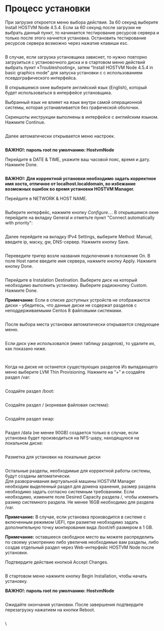 # Процесс установки

При загрузке откроется меню выбора действия. За 60 секунд выберите Install HOSTVM Node 4.5.4. Если за 60 секунд после загрузки не выбрать данный пункт, то начинается тестирование ресурсов сервера и только после этого начнется установка. Остановить тестирование ресурсов сервера возможно через нажатие клавиши esc.

<figure><img src="https://lh6.googleusercontent.com/LT2vMvJEIviVuAhGyPxkHGA3O4nI4Izy62cZ_Eq5ArSzge9EoKXBPpzKuk-lJU1zsXbPm0kYD4Ji94ruNV97cRStQmRcFOFG2JECqUsX7KBfW7P13lWQ7_jZ0R0DJLZZR25M5TVN9p_empdSRVIEMBQ" alt=""><figcaption></figcaption></figure>

В случае, если загрузка установщика зависнет, то нужно повторно загрузиться с установочного диска и в стартовом меню действий выбрать пункт «Troubleshooting», затем “Install HOSTVM Node 4.5.4 in basic graphics mode” для запуска установки с с использованием псевдографического интерфейса.

В открывшемся окне выберите английский язык (English), который будет использоваться в интерфейсе установщика.

Выбранный язык не влияет на язык внутри самой операционной системы, которая устанавливается без графической оболочки.

Скриншоты инструкции выполнены в интерфейсе с английским языком. Нажмите Continue.

<figure><img src="https://lh6.googleusercontent.com/Myn7T36gmdK3ZFuDXdblaEtnaa_itG0cTm9-RAk2VIFeQ7IElF2Lwv4ed4t6guygC_u3KIBfOePSp4WeU_zj6cfzIQGoQTZ1tqwIEEwazm-4trSL5guJVI2AjmKlxrT4fAujjP1ALvDKkf9zs8Gssk8" alt=""><figcaption></figcaption></figure>

Далее автоматически открывается меню настроек.

<figure><img src="https://lh6.googleusercontent.com/OINyTav9jNgP904JKtynOqqbKGbPqgYXo_HGjqLCbFeR6oxX5UsmZpD_45LQJn4-pKCjFhwGRcrR415HQPPuRPrDTlEROBYh2sp8qW7Hqv1iKkO6i4ykvibGTSY9i_bGjFSrdsks-gbrnsWQoatBWxs" alt=""><figcaption></figcaption></figure>

**ВАЖНО!: пароль root по умолчанию: HostvmNode**

Перейдите в DATE & TIME, укажите ваш часовой пояс, время и дату. Нажмите Done.

<figure><img src="https://lh6.googleusercontent.com/wmcd-5dh3XFPxLpipBFKJqKMVxF-ESYbmEKeiA-mqV-B2ykOD6yOOHTD0lj0YYsz2Nuk04kjYA1zutmnIspCC_59BbGxYpuQgggiJVOP4Eb45YqTXOys_koQhqmKiFo3ByZP7Tx0m13SQUJ2xRUEdvs" alt=""><figcaption></figcaption></figure>

**ВАЖНО!: Для корректной установки необходимо задать корректное имя хоста, отличное от localhost.localdomain, во избежание возможных ошибок во время установки HOSTVM Manager.**

Перейдите в NETWORK & HOST NAME.

<figure><img src="https://lh4.googleusercontent.com/ddY1nzbq6_gb1OmyZIYESRflfmOipDGNRIU9OM2ZAaEn6FJKkoYUhkVtH4AvmVaLUGO5RDUPTqeSEaEymWAMi21aHL2wn6HYqFVn-zDyQXv1sGnTVgx2F-nCGI23eO8tK6_oog8Gj40VVD9d3ploZog" alt=""><figcaption></figcaption></figure>

Выберите интерфейс, нажмите кнопку _Configure..._. В открывшемся окне перейдите на вкладку  General и отметьте пункт "Connect automatically with priority":

<figure><img src="https://lh4.googleusercontent.com/HLbFZxbxOVez4tNzpEn3gNsR-IAxJt28SEt8_Qqg0fKBSIjeW3upusYlWhNM5ZAz8Xsa-1JWZz_tYQS7vPrN3b5JYiLKjkOP6Wkb2jxXdMY_TkEUobzGgbZYKzwFd9Dq7_DLf_8AtHDQZ0sa7HVUzac" alt=""><figcaption></figcaption></figure>

Далее перейдите на вкладку IPv4 Settings, выберите Method: Manual, введите ip, маску, gw, DNS-сервер. Нажмите кнопку Save.

<figure><img src="https://lh4.googleusercontent.com/zcTbOgq1YXt7IOghVYgOYp3LziIaZawb8nDam6kNxP9QwG2uYiKd2gpdEPRs8RcFf2I53UBngBGviDXMn1lmABIS32alSa3S9sEMb1bGc7UKjGia7Lwj7vz6WmNG9_DCQz4ps728R4bnEefQo-BbcR4" alt=""><figcaption></figcaption></figure>

Переведите тригер возле названия подключения в положение On. В поле Host name введите имя сервера, нажмите кнопку Apply. Нажмите кнопку Done.

<figure><img src="https://lh3.googleusercontent.com/ao5xZxso6Y9IfL23HDrFKmjTRBAUB6kW5BhwTPS_SThx1Ki8Q3r9-RtYWzQzxmaveH6vd4iJUopAjLeSsbll-J5wDK3HL9oRIkGpMuyAwgOqyR7AJ3YJEXu9-0t0jyx1JMlLoXcXFebx7XH2D9DeHlo" alt=""><figcaption></figcaption></figure>

Перейдите в Instalation Destination. Выберите диск на который необходимо выполнить установку. Выберите радиокнопку Custom. Нажмите Done.

**Примечание**: Если в списке доступных устройств не отображаются диски - убедитесь, что данные диски не содержат разделов с неподдерживаемыми Centos 8 файловыми системами.

<figure><img src="https://lh6.googleusercontent.com/LxXZkyxIkDLb2s5dPkgoc6MJ0AnCer7jBV7vs2_ckf9IYdm6WWSwmV3x4VmEAHZEq7k8oq6xxFPxK8UARSff4DEdljV9lauPG_R5kO-DHChvO572JbAOAVRwl_wrSiM_fZTEopl45qbyU_IiFwDWR_c" alt=""><figcaption></figcaption></figure>

После выбора места установки автоматически открывается следующее меню.

<figure><img src="https://lh3.googleusercontent.com/dzhiPwrAqKj2crn3Mn8l5DyJYNTxGOOT7jfxJ0rBXV8DZTUFlQ_VEOWwW3w9Wg0nvfhx0HbXsUam-y3Ln4nQ-Eg0cqQaECFPwp_Tofi007cVABU4Ym-pJ9X72DKLAu2oSN1Q60ZzM62uw0zlLJJukRY" alt=""><figcaption></figcaption></figure>

Если диск уже использовался (имел таблицу разделов), то удалите их, как показано ниже.

<figure><img src="https://lh5.googleusercontent.com/D-iqyCgnhu76fWhk7LmkHNBKRvHQ7CnMqrhQYexQSMyZrdWXA7EVoPOV-sSrw4qHYOO4Ak9QlaeOvnAd9czjRYgQMJlG3zYYFroaNed-No8FaJSQn7gWujW1rRXH2tnokRwyPBWZfmQyKPpRdTNCzT8" alt=""><figcaption></figcaption></figure>

<figure><img src="https://lh5.googleusercontent.com/2GrhY5mPM49iFgzqKbSMfTneLD2Cs9NxiTCGOHIHpit4O-UcyhvE4KP8bhVnatohejwUeP-t4sI-ZTmPjkjmgmNw4v5vW80TeaDspfVGNepAKmVHjfF5zqM0YxtZdp8RZXx_OQyL8nI10cPxRY9-MW8" alt=""><figcaption></figcaption></figure>

Когда на диске не останется существующих разделов Из выпадающего меню выберите LVM Thin Provisioning. Нажмите на “+” и создайте раздел /var:

<figure><img src="https://lh3.googleusercontent.com/-FdCLtN71R6eWc6OVfUYaUIPfcV1L0Qj_Nybv3QBSlnF6DL5dyhk-jZ5lRWm7XlcOfTwldZujlfZ9cFn68BPzZljfFR0wt0UpH5QTvXP-mrFW8DFJd4qjusQj7_Fry9PAW-6xhMmE1iGCN2wIc0c98k" alt=""><figcaption></figcaption></figure>

Создайте раздел /boot:

<figure><img src="https://lh5.googleusercontent.com/45QxUCERO0zhYzKMlSmX5VTiqmecFo6UdzeKT-R1outvgGRMkzFtQZiYy5m0MvW2z72ks1fUF5eRTyPwKEB3hOTZGbyzA16FXi70MuQvZCSKcSPyVksrrnpP3_-N8p4Eb_fJEBZiYFQXuunRlHs87cI" alt=""><figcaption></figcaption></figure>

Создайте раздел / (корневая файловая система):

<figure><img src="https://lh6.googleusercontent.com/sjKZPF53aQWBatiIRplbSnhS5_D1upS0-Y2VE7FMg11tpXaQ3BPEBLzZrN1G7juTc63e5j1JReQwzjZ5_-k7IF_kBC2yJk49FTB3uNtQjZP-FGOzEl4j2YyOhbvlEwjTfT9ZwW_UtuVqukKFP7C-YWY" alt=""><figcaption></figcaption></figure>

Создайте раздел swap:

<figure><img src="https://lh4.googleusercontent.com/iYuEuCopd2BMjf81bxyyLPNON9QaoSRnkBnTp6c-no5XhHJgHMSmncGVybo_etEVi6C0wfZRknAaqXdiK3FdGd5KNWM6UuUt1c8qsstSlIDuo33r1cqz-6iGnfKcd1qA7adRH5mgS95ZpqnCSaW6hTQ" alt=""><figcaption></figcaption></figure>

Раздел /data (не менее 90GB) создается только в случае, если установка будет производиться на NFS-шару, находящуюся на локальном диске:

<figure><img src="https://lh3.googleusercontent.com/I9s_x5RVisnNR1RgIL663Qt1eY3Lew5IYsVH-VgVVJk9r-EBzWMoPMb1xVmRmKNmBnAUuvnnMIvbf3uB2v1Wu8V2sqRUqmOStYW6glszidFWZ-ynWypr4aKYxBjXowLpjx9yDIibJTv-lA11OMYGGGY" alt=""><figcaption></figcaption></figure>

Разметка для установки на локальные диски

<figure><img src="https://lh4.googleusercontent.com/jjP6jZdZ569Yq2WmFOmu3FeQRLGcuwT_iu1F4m5Nl_eAHp9Din-97aENtNWeEy8wEEePtrPDH-C3ZGHEGLjPV1j3xBGle7GAIH5noiGRfp7eN2v4WAATgmPRrLZhwl9QkCC2jHjYJ7PqkcKnqDYTrqM" alt=""><figcaption></figcaption></figure>

Остальные разделы, необходимые для корректной работы системы, будут созданы автоматически.\
Для разворачивания виртуальной машины HOSTVM Manager необходим выделенный раздел для домена хранения, размер раздела необходимо задать согласно системным требованиям. Если необходимо, измените поле Desired Capacity раздела /, чтобы изменить размер системного раздела. Не менее 16GB необходимо для раздела /var.

**Примечание:** В случае, если установка производится в системе с включенным режимом UEFI, при разметке необходимо задать дополнительную точку монтирования вида /boot/efi размером в 1 GB.

**Примечание:** оставшееся свободное место вы можете распределить по своему усмотрению либо увеличив необходимые вам разделы, либо создав отдельный раздел через Web-интерфейс HOSTVM Node после установки.

Подтвердите действие кнопкой Accept Changes.

<figure><img src="https://lh6.googleusercontent.com/F_UUeW7mk74Q1qt1pCfhP7nwnlKx-s5SQUA64lH3A4uc327hedY_3ucKYcFv189ztXgqBbqlNjbYQ_Il-gl8LidIcoE7k6zr2cnfDoALxT-8ShIgisA4FBHOb41N-xNGXfJ3gnNgsQaSPVOZ4POFtxM" alt=""><figcaption></figcaption></figure>

В стартовом меню нажмите кнопку Begin Installation, чтобы начать установку.

**ВАЖНО!: пароль root по умолчанию: HostvmNode**

<figure><img src="https://lh4.googleusercontent.com/SSuI6bFzTNHjHZZ1ZGc_SlkmFKOLVIxrVzKjiPhcRJGK7iVKhwLTp7G3AFVR5jlI9InCP3zSWC4BPCh-snugwIVhfU_4QxW0Tnk8A8ls0AwILc2kZy8O7HZzVoJdms-OF7_DSIbsPjEGRXMOpy2Ikik" alt=""><figcaption></figcaption></figure>

Ожидайте окончания установки. После завершения подтвердите перезагрузку нажатием на кнопки Reboot.

<figure><img src="https://lh5.googleusercontent.com/9WvYElqoEt_QoJiI48QOgAyr3_GOHKvcPb-noKvd0XnPYtX8mbJctKbcNHtaRN-FhdRTtOx64C-B8QoylO0lB5DSiaUnoMQr-vXeIdRY7By2np7r4q7narpFwYUZ_GSRVLVF_y7gTex04OV1Yk1tP3w" alt=""><figcaption></figcaption></figure>

\
